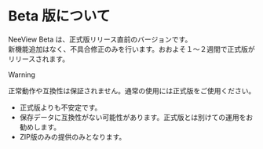 # Beta 版について

<custom-revision/>

NeeView Beta は、正式版リリース直前のバージョンです。  
新機能追加はなく、不具合修正のみを行います。おおよそ１～２週間で正式版がリリースされます。

> [!WARNING]  
> 正常動作や互換性は保証されません。通常の使用には正式版をご使用ください。

  * 正式版よりも不安定です。
  * 保存データに互換性がない可能性があります。正式版とは別けての運用をお勧めします。
  * ZIP版のみの提供のみとなります。